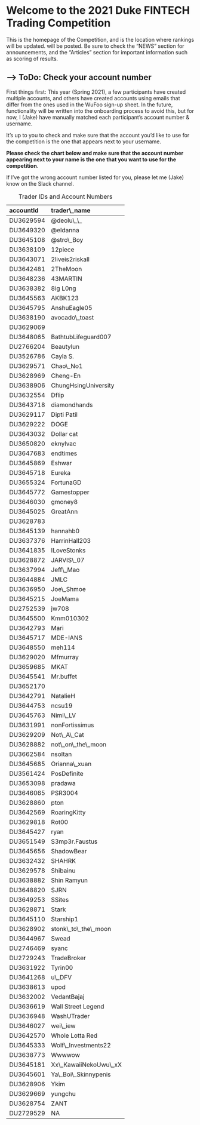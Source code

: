 
<!-- README.md is generated from README.Rmd. Please edit that file -->

# Welcome to the 2021 Duke FINTECH Trading Competition

This is the homepage of the Competition, and is the location where
rankings will be updated. will be posted. Be sure to check the “NEWS”
section for announcements, and the “Articles” section for important
information such as scoring of results.

<!-- badges: start -->
<!-- badges: end -->

## –&gt; ToDo: Check your account number

First things first: This year (Spring 2021), a few participants have
created multiple accounts, and others have created accounts using emails
that differ from the ones used in the WuFoo sign-up sheet. In the
future, functionality will be written into the onboarding process to
avoid this, but for now, I (Jake) have manually matched each
participant’s account number & username.

It’s up to you to check and make sure that the account you’d like to use
for the competition is the one that appears next to your username.

**Please check the chart below and make sure that the account number
appearing next to your name is the one that you want to use for the
competition**.

If I’ve got the wrong account number listed for you, please let me
(Jake) know on the Slack channel.

<table>
<caption>
Trader IDs and Account Numbers
</caption>
<thead>
<tr>
<th style="text-align:left;">
accountId
</th>
<th style="text-align:left;">
trader\_name
</th>
</tr>
</thead>
<tbody>
<tr>
<td style="text-align:left;">
DU3629594
</td>
<td style="text-align:left;">
@deolu\_\_
</td>
</tr>
<tr>
<td style="text-align:left;">
DU3649320
</td>
<td style="text-align:left;">
@eldanna
</td>
</tr>
<tr>
<td style="text-align:left;">
DU3645108
</td>
<td style="text-align:left;">
@stro\_Boy
</td>
</tr>
<tr>
<td style="text-align:left;">
DU3638109
</td>
<td style="text-align:left;">
12piece
</td>
</tr>
<tr>
<td style="text-align:left;">
DU3643071
</td>
<td style="text-align:left;">
2liveis2riskall
</td>
</tr>
<tr>
<td style="text-align:left;">
DU3642481
</td>
<td style="text-align:left;">
2TheMoon
</td>
</tr>
<tr>
<td style="text-align:left;">
DU3648236
</td>
<td style="text-align:left;">
43MARTIN
</td>
</tr>
<tr>
<td style="text-align:left;">
DU3638382
</td>
<td style="text-align:left;">
8ig L0ng
</td>
</tr>
<tr>
<td style="text-align:left;">
DU3645563
</td>
<td style="text-align:left;">
AKBK123
</td>
</tr>
<tr>
<td style="text-align:left;">
DU3645795
</td>
<td style="text-align:left;">
AnshuEagle05
</td>
</tr>
<tr>
<td style="text-align:left;">
DU3638190
</td>
<td style="text-align:left;">
avocado\_toast
</td>
</tr>
<tr>
<td style="text-align:left;">
DU3629069
</td>
<td style="text-align:left;">
<B@nk>
</td>
</tr>
<tr>
<td style="text-align:left;">
DU3648065
</td>
<td style="text-align:left;">
BathtubLifeguard007
</td>
</tr>
<tr>
<td style="text-align:left;">
DU2766204
</td>
<td style="text-align:left;">
Beautylun
</td>
</tr>
<tr>
<td style="text-align:left;">
DU3526786
</td>
<td style="text-align:left;">
Cayla S.
</td>
</tr>
<tr>
<td style="text-align:left;">
DU3629571
</td>
<td style="text-align:left;">
Chao\_No1
</td>
</tr>
<tr>
<td style="text-align:left;">
DU3628969
</td>
<td style="text-align:left;">
Cheng-En
</td>
</tr>
<tr>
<td style="text-align:left;">
DU3638906
</td>
<td style="text-align:left;">
ChungHsingUniversity
</td>
</tr>
<tr>
<td style="text-align:left;">
DU3632554
</td>
<td style="text-align:left;">
Dflip
</td>
</tr>
<tr>
<td style="text-align:left;">
DU3643718
</td>
<td style="text-align:left;">
diamondhands
</td>
</tr>
<tr>
<td style="text-align:left;">
DU3629117
</td>
<td style="text-align:left;">
Dipti Patil
</td>
</tr>
<tr>
<td style="text-align:left;">
DU3629222
</td>
<td style="text-align:left;">
DOGE
</td>
</tr>
<tr>
<td style="text-align:left;">
DU3643032
</td>
<td style="text-align:left;">
Dollar cat
</td>
</tr>
<tr>
<td style="text-align:left;">
DU3650820
</td>
<td style="text-align:left;">
eknylvac
</td>
</tr>
<tr>
<td style="text-align:left;">
DU3647683
</td>
<td style="text-align:left;">
endtimes
</td>
</tr>
<tr>
<td style="text-align:left;">
DU3645869
</td>
<td style="text-align:left;">
Eshwar
</td>
</tr>
<tr>
<td style="text-align:left;">
DU3645718
</td>
<td style="text-align:left;">
Eureka
</td>
</tr>
<tr>
<td style="text-align:left;">
DU3655324
</td>
<td style="text-align:left;">
FortunaGD
</td>
</tr>
<tr>
<td style="text-align:left;">
DU3645772
</td>
<td style="text-align:left;">
Gamestopper
</td>
</tr>
<tr>
<td style="text-align:left;">
DU3646030
</td>
<td style="text-align:left;">
gmoney8
</td>
</tr>
<tr>
<td style="text-align:left;">
DU3645025
</td>
<td style="text-align:left;">
GreatAnn
</td>
</tr>
<tr>
<td style="text-align:left;">
DU3628783
</td>
<td style="text-align:left;">
<GU@LTER>
</td>
</tr>
<tr>
<td style="text-align:left;">
DU3645139
</td>
<td style="text-align:left;">
hannahb0
</td>
</tr>
<tr>
<td style="text-align:left;">
DU3637376
</td>
<td style="text-align:left;">
HarrinHall203
</td>
</tr>
<tr>
<td style="text-align:left;">
DU3641835
</td>
<td style="text-align:left;">
ILoveStonks
</td>
</tr>
<tr>
<td style="text-align:left;">
DU3628872
</td>
<td style="text-align:left;">
JARVIS\_07
</td>
</tr>
<tr>
<td style="text-align:left;">
DU3637994
</td>
<td style="text-align:left;">
Jeff\_Mao
</td>
</tr>
<tr>
<td style="text-align:left;">
DU3644884
</td>
<td style="text-align:left;">
JMLC
</td>
</tr>
<tr>
<td style="text-align:left;">
DU3636950
</td>
<td style="text-align:left;">
Joe\_Shmoe
</td>
</tr>
<tr>
<td style="text-align:left;">
DU3645215
</td>
<td style="text-align:left;">
JoeMama
</td>
</tr>
<tr>
<td style="text-align:left;">
DU2752539
</td>
<td style="text-align:left;">
jw708
</td>
</tr>
<tr>
<td style="text-align:left;">
DU3645500
</td>
<td style="text-align:left;">
Kmm010302
</td>
</tr>
<tr>
<td style="text-align:left;">
DU3642793
</td>
<td style="text-align:left;">
Mari
</td>
</tr>
<tr>
<td style="text-align:left;">
DU3645717
</td>
<td style="text-align:left;">
MDE-IANS
</td>
</tr>
<tr>
<td style="text-align:left;">
DU3648550
</td>
<td style="text-align:left;">
meh114
</td>
</tr>
<tr>
<td style="text-align:left;">
DU3629020
</td>
<td style="text-align:left;">
Mfmurray
</td>
</tr>
<tr>
<td style="text-align:left;">
DU3659685
</td>
<td style="text-align:left;">
MKAT
</td>
</tr>
<tr>
<td style="text-align:left;">
DU3645541
</td>
<td style="text-align:left;">
Mr.buffet
</td>
</tr>
<tr>
<td style="text-align:left;">
DU3652170
</td>
<td style="text-align:left;">
<mvk@18>
</td>
</tr>
<tr>
<td style="text-align:left;">
DU3642791
</td>
<td style="text-align:left;">
NatalieH
</td>
</tr>
<tr>
<td style="text-align:left;">
DU3644753
</td>
<td style="text-align:left;">
ncsu19
</td>
</tr>
<tr>
<td style="text-align:left;">
DU3645763
</td>
<td style="text-align:left;">
Nimi\_LV
</td>
</tr>
<tr>
<td style="text-align:left;">
DU3631991
</td>
<td style="text-align:left;">
nonFortissimus
</td>
</tr>
<tr>
<td style="text-align:left;">
DU3629209
</td>
<td style="text-align:left;">
Not\_A\_Cat
</td>
</tr>
<tr>
<td style="text-align:left;">
DU3628882
</td>
<td style="text-align:left;">
not\_on\_the\_moon
</td>
</tr>
<tr>
<td style="text-align:left;">
DU3662584
</td>
<td style="text-align:left;">
nsoltan
</td>
</tr>
<tr>
<td style="text-align:left;">
DU3645685
</td>
<td style="text-align:left;">
Orianna\_xuan
</td>
</tr>
<tr>
<td style="text-align:left;">
DU3561424
</td>
<td style="text-align:left;">
PosDefinite
</td>
</tr>
<tr>
<td style="text-align:left;">
DU3653098
</td>
<td style="text-align:left;">
pradawa
</td>
</tr>
<tr>
<td style="text-align:left;">
DU3646065
</td>
<td style="text-align:left;">
PSR3004
</td>
</tr>
<tr>
<td style="text-align:left;">
DU3628860
</td>
<td style="text-align:left;">
pton
</td>
</tr>
<tr>
<td style="text-align:left;">
DU3642569
</td>
<td style="text-align:left;">
RoaringKitty
</td>
</tr>
<tr>
<td style="text-align:left;">
DU3629818
</td>
<td style="text-align:left;">
Rot00
</td>
</tr>
<tr>
<td style="text-align:left;">
DU3645427
</td>
<td style="text-align:left;">
ryan
</td>
</tr>
<tr>
<td style="text-align:left;">
DU3651549
</td>
<td style="text-align:left;">
S3mp3r.Faustus
</td>
</tr>
<tr>
<td style="text-align:left;">
DU3645656
</td>
<td style="text-align:left;">
ShadowBear
</td>
</tr>
<tr>
<td style="text-align:left;">
DU3632432
</td>
<td style="text-align:left;">
SHAHRK
</td>
</tr>
<tr>
<td style="text-align:left;">
DU3629578
</td>
<td style="text-align:left;">
Shibainu
</td>
</tr>
<tr>
<td style="text-align:left;">
DU3638882
</td>
<td style="text-align:left;">
Shin Ramyun
</td>
</tr>
<tr>
<td style="text-align:left;">
DU3648820
</td>
<td style="text-align:left;">
SJRN
</td>
</tr>
<tr>
<td style="text-align:left;">
DU3649253
</td>
<td style="text-align:left;">
SSites
</td>
</tr>
<tr>
<td style="text-align:left;">
DU3628871
</td>
<td style="text-align:left;">
Stark
</td>
</tr>
<tr>
<td style="text-align:left;">
DU3645110
</td>
<td style="text-align:left;">
Starship1
</td>
</tr>
<tr>
<td style="text-align:left;">
DU3628902
</td>
<td style="text-align:left;">
stonk\_to\_the\_moon
</td>
</tr>
<tr>
<td style="text-align:left;">
DU3644967
</td>
<td style="text-align:left;">
Swead
</td>
</tr>
<tr>
<td style="text-align:left;">
DU2746469
</td>
<td style="text-align:left;">
syanc
</td>
</tr>
<tr>
<td style="text-align:left;">
DU2729243
</td>
<td style="text-align:left;">
TradeBroker
</td>
</tr>
<tr>
<td style="text-align:left;">
DU3631922
</td>
<td style="text-align:left;">
Tyrin00
</td>
</tr>
<tr>
<td style="text-align:left;">
DU3641268
</td>
<td style="text-align:left;">
u\_DFV
</td>
</tr>
<tr>
<td style="text-align:left;">
DU3638613
</td>
<td style="text-align:left;">
upod
</td>
</tr>
<tr>
<td style="text-align:left;">
DU3632002
</td>
<td style="text-align:left;">
VedantBajaj
</td>
</tr>
<tr>
<td style="text-align:left;">
DU3636619
</td>
<td style="text-align:left;">
Wall Street Legend
</td>
</tr>
<tr>
<td style="text-align:left;">
DU3636948
</td>
<td style="text-align:left;">
WashUTrader
</td>
</tr>
<tr>
<td style="text-align:left;">
DU3646027
</td>
<td style="text-align:left;">
wei\_iew
</td>
</tr>
<tr>
<td style="text-align:left;">
DU3642570
</td>
<td style="text-align:left;">
Whole Lotta Red
</td>
</tr>
<tr>
<td style="text-align:left;">
DU3645333
</td>
<td style="text-align:left;">
Wolf\_Investments22
</td>
</tr>
<tr>
<td style="text-align:left;">
DU3638773
</td>
<td style="text-align:left;">
Wwwwow
</td>
</tr>
<tr>
<td style="text-align:left;">
DU3645181
</td>
<td style="text-align:left;">
Xx\_KawaiiNekoUwu\_xX
</td>
</tr>
<tr>
<td style="text-align:left;">
DU3645601
</td>
<td style="text-align:left;">
Ya\_Boi\_Skinnypenis
</td>
</tr>
<tr>
<td style="text-align:left;">
DU3628906
</td>
<td style="text-align:left;">
Ykim
</td>
</tr>
<tr>
<td style="text-align:left;">
DU3629669
</td>
<td style="text-align:left;">
yungchu
</td>
</tr>
<tr>
<td style="text-align:left;">
DU3628754
</td>
<td style="text-align:left;">
ZANT
</td>
</tr>
<tr>
<td style="text-align:left;">
DU2729529
</td>
<td style="text-align:left;">
NA
</td>
</tr>
</tbody>
</table>
